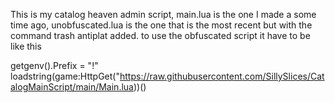 This is my catalog heaven admin script, main.lua is the one I made a some time ago, unobfuscated.lua is the one that is the most recent but with the command trash antiplat added.
to use the obfuscated script it have to be like this

getgenv().Prefix = "!"
loadstring(game:HttpGet("https://raw.githubusercontent.com/SillySlices/CatalogMainScript/main/Main.lua))()
